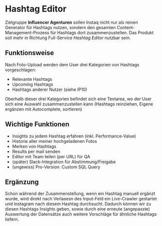 # Hashtag Editor

Zielgruppe **Influencer Agenturen** sollen Instaq nicht nur als reinen Generator für Hashtags nutzen, sondern den gesamten Content-Management-Prozess für Hashtags dort zusammenzustellen. Das Produkt soll mehr in Richtung Full-Service *Hashtag Editor* nutzbar sein.

## Funktionsweise

Nach Foto-Upload werden dem User drei Kategorien von Hashtags vorgeschlagen:
  * Relevante Hashtags
  * Upcoming Hashtags
  * Hashtags anderer Nutzer (siehe IP10)

Oberhalb dieser drei Kategorien befindet sich eine Textarea, wo der User sich eine Auswahl zusammenzustellen kann (Hashtags reinziehen, Eigene ergänzen mit Autocomplete, sortieren)

## Wichtige Funktionen

  * Insights zu jedem Hashtag erfahren (inkl. Performance-Value)
  * Historie aller meiner hochgeladenen Fotos
  * Merken von Hashtags
  * Results per mail senden
  * Editor mit Team teilen (per URL) für QA
  * (später) Slack-Integration für Abstimmung/Freigabe
  * (ungewiss) Pro-Version: Custom SQL Query

## Ergänzung

Schon während der Zusammenstellung, wenn ein Hashtag manuell ergänzt wurde, wird direkt nach Verlasesn des Input-Feld ein Live-Crawler gestartet und Instagram nach diesem Hashtag durchsucht. Dadurch können wir zu diesen Hashtags Insights geben, sowie durch eine erneute (angepasste) Auswertung der Datensätze auch weitere Vorschläge für ähnliche Hashtags liefern.

